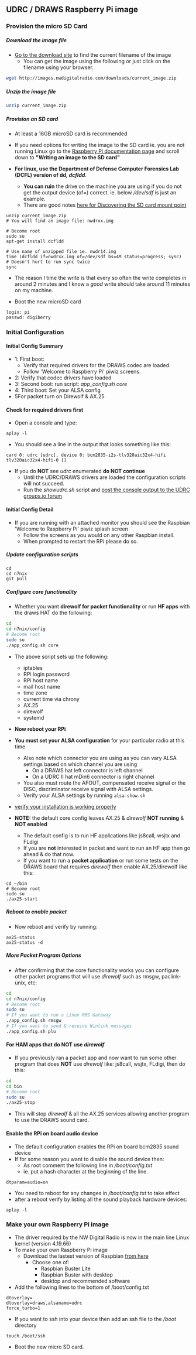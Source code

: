 ## UDRC / DRAWS Raspberry Pi image

### Provision the micro SD Card

##### Download the image file

* [Go to the download site](http:nwdig.net/downloads) to find the current filename of the image
  * You can get the image using the following or just click on the filename using your browser.
```bash
wget http://images.nwdigitalradio.com/downloads/current_image.zip
```

##### Unzip the image file
```bash
unzip current_image.zip
```
##### Provision an SD card
* At least a 16GB microSD card is recommended

* If you need options for writing the image to the SD card ie. you are
not running Linux go to the [Raspberry Pi documentation
page](https://www.raspberrypi.org/documentation/installation/installing-images/)
and scroll down to **"Writing an image to the SD card"**
* **For linux, use the Department of Defense Computer Forensics Lab
(DCFL) version of dd, _dcfldd_**.
  * **You can ruin** the drive on the machine you are using if you do not
  get the output device (of=) correct. ie. below _/dev/sdf_ is just an
  example.
  * There are good notes [here for Discovering the SD card mount
  point](https://www.raspberrypi.org/documentation/installation/installing-images/linux.md)

```
unzip current_image.zip
# You will find an image file: nwdrxx.img

# Become root
sudo su
apt-get install dcfldd

# Use name of unzipped file ie. nwdr14.img
time (dcfldd if=nwdrxx.img of=/dev/sdf bs=4M status=progress; sync)
# Doesn't hurt to run sync twice
sync
```

* The reason I time the write is that every so often the write completes in
around 2 minutes and I know a *good* write should take around 11
minutes on my machine.

* Boot the new microSD card

```
login: pi
passwd: digiberry
```

### Initial Configuration

#### Initial Config Summary

- 1: First boot:
  - Verify that required drivers for the DRAWS codec are loaded.
  - Follow 'Welcome to Raspberry Pi' piwiz screens.
- 2: Verify that codec drivers have loaded
- 3: Second boot: run script: _app_config.sh core_
- 4: Third boot: Set your ALSA config
- 5For packet turn on Direwolf & AX.25

#### Check for required drivers first
* Open a console and type:
```
aplay -l
```
* You should see a line in the output that looks something like this:
```
card 0: udrc [udrc], device 0: bcm2835-i2s-tlv320aic32x4-hifi tlv320aic32x4-hifi-0 []
```

* If you do **NOT** see _udrc_ enumerated  **do NOT continue**
  * Until the UDRC/DRAWS drivers are loaded the configuration scripts will not succeed.
  * Run the _showudrc.sh_ script and [post the console output to the UDRC groups.io forum](https://nw-digital-radio.groups.io/g/udrc/topics)

#### Initial Config Detail

* If you are running with an attached monitor you should see the Raspbian 'Welcome to Raspberry Pi' piwiz splash screen
  * Follow the screens as you would on any other Raspbian install.
  * When prompted to restart the RPi please do so.

##### Update configuration scripts
```
cd
cd n7nix
git pull
```

##### Configure core functionality

* Whether you want **direwolf for packet functionality** or run **HF
apps** with the draws HAT do the following:

```bash
cd
cd n7nix/config
# Become root
sudo su
./app_config.sh core
```

* The above script sets up the following:
  * iptables
  * RPi login password
  * RPi host name
  * mail host name
  * time zone
  * current time via chrony
  * AX.25
  * direwolf
  * systemd

* **Now reboot your RPi**

* **You must set your ALSA configuration** for your particular radio at this time
  * Also note which connector you are using as you can vary ALSA settings based on which channel you are using
    * On a DRAWS hat left connector is left channel
    * On a UDRC II hat mDin6 connector is right channel
  * You also must route the AFOUT, compensated receive signal or the DISC, discriminator  receive signal with ALSA settings.
  * Verify your ALSA settings by running ```alsa-show.sh```

*  [verify your installation is working properly](https://github.com/nwdigitalradio/n7nix/blob/master/docs/VERIFY_CONFIG.md)

* **NOTE:** the default core config leaves AX.25 & _direwolf_ **NOT running** & **NOT enabled**
  * The default config is to run HF applications like js8call, wsjtx
  and FLdigi
  * If you are **not** interested in packet and want to run an HF app then go ahead & do that now.
  * If you want to run a **packet application** or run some tests on the
  DRAWS board that requires _direwolf_ then enable AX.25/direwolf like this:
```
cd ~/bin
# Become root
sudo su
./ax25-start
```

##### Reboot to enable packet

* Now reboot and verify by running:
```
ax25-status
ax25-status -d
```

##### More Packet Program Options

* After confirming that the core functionality works you can configure
other packet programs that will use _direwolf_ such as rmsgw,
paclink-unix, etc:

```bash
cd
cd n7nix/config
# Become root
sudo su
# If you want to run a Linux RMS Gateway
./app_config.sh rmsgw
# If you want to send & receive Winlink messages
./app_config.sh plu
```

#### For HAM apps that do **NOT** use _direwolf_

* If you previously ran a packet app and now want to run some other
program that does **NOT** use _direwolf_ like: js8call, wsjtx, FLdigi,
then do this:

```bash
cd
cd bin
# Become root
sudo su
./ax25-stop
```
* This will stop _direwolf_ & all the AX.25 services allowing another program to use the DRAWS sound card.

#### Enable the RPi on board audio device

* The default configuration enables the RPi on board bcm2835 sound device
* If for some reason you want to disable the sound device then:
  * As root comment the following line in _/boot/config.txt_
  * ie. put a hash character at the beginning of the line.
```
dtparam=audio=on
```
* You need to reboot for any changes in _/boot/config.txt_ to take effect
* after a reboot verify by listing all the sound playback hardware devices:
```
aplay -l
```

### Make your own Raspberry Pi image
* The driver required by the NW Digital Radio is now in the main line Linux kernel (version 4.19.66)
* To make your own Raspberry Pi image
  * Download the lastest version of Raspbian [from here](https://www.raspberrypi.org/downloads/raspbian/)
    * Choose one of:
      * Raspbian Buster Lite
      * Raspbian Buster with desktop
      * desktop and recommended software
* Add the following lines to the bottom of /boot/config.txt
```
dtoverlay=
dtoverlay=draws,alsaname=udrc
force_turbo=1
```
* If you want to ssh into your device then add an ssh file to the _/boot_ directory
```
touch /boot/ssh
```

* Boot the new micro SD card.
